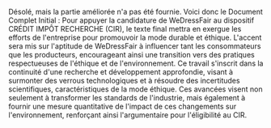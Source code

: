 Désolé, mais la partie améliorée n'a pas été fournie. Voici donc le Document Complet Initial :
Pour appuyer la candidature de WeDressFair au dispositif CRÉDIT IMPÔT RECHERCHE (CIR), le texte final mettra en exergue les efforts de l'entreprise pour promouvoir la mode durable et éthique. L'accent sera mis sur l'aptitude de WeDressFair à influencer tant les consommateurs que les producteurs, encourageant ainsi une transition vers des pratiques respectueuses de l'éthique et de l'environnement. Ce travail s'inscrit dans la continuité d'une recherche et développement approfondie, visant à surmonter des verrous technologiques et à résoudre des incertitudes scientifiques, caractéristiques de la mode éthique. Ces avancées visent non seulement à transformer les standards de l'industrie, mais également à fournir une mesure quantitative de l'impact de ces changements sur l'environnement, renforçant ainsi l'argumentaire pour l'éligibilité au CIR.
